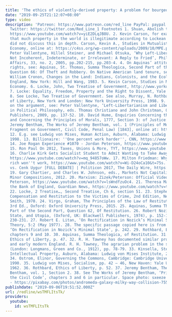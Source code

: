 ```yaml
---
title: 'The ethics of violently-derived property: A problem for bourgeois ideology'
date: "2019-09-25T21:12:07+08:00"
type: video
description: 'Patreon: https://www.patreon.com/red_line PayPal: paypal.me/redlineYouTubevids
  Twitter: https://twitter.com/Red_Line_1 Footnotes 1. Shuan, Abolish the Monarchy!
  https://www.youtube.com/watch?v=yiE2DLqJB8U. 2. Kevin Carson, for example, has suggested
  that much property in the world is illegitimate according to Lockean ethics, but
  did not discuss this in depth. Carson, Kevin A., Studies in Mutualist Political
  Economy, online at: https://c4ss.org/wp-content/uploads/2009/10/MPE.pdf, p.79. 3.
  Peter Vallentyne, Hillel Steiner, and Michael Otsuka, ‘Why Left-Libertarianism Is
  Not Incoherent, Indeterminate, or Irrelevant: A Reply to Fried’, Philosophy & Public
  Affairs, 33, no. 2, 2005, pp.202-215, pp.203-4. 4. On Aquinas’ attitude to possession
  rights, see: Aquinas, St. Thomas, Summa Theologica, Second Part of the Second Part,
  Question 66: Of Theft and Robbery. On Native American land tenure, see, for example,
  William Cronon, Changes in the Land: Indians, Colonists, and the Ecology of New
  England, New York: Hill and Wang, 1983. 5. Kevin Carson, Studies in Mutualist Political
  Economy. 6. Locke, John, Two Treatise of Government, http://www.yorku.ca/comninel/courses/3025pdf/Locke.pdf.
  7. Locke: Equality, Freedom, Property and the Right to Dissent, Yale Courses, https://www.youtube.com/watch?v=T7dTgWL3ajM.
  8. See Locke, Two Treatise of Government. See also, Murray, N. Rothbard, The Ethics
  of Liberty, New York and London: New York University Press, 1998. 9. For some variations
  on the argument, see: Peter Vallentyne, ‘Left-Libertarianism and Liberty’ in Debates
  in Political Philosophy, eds. Thomas Christiano and John Christman, Oxford: Blackwell
  Publishers, 2009, pp. 137-52. 10. David Hume, Enquiries Concerning the Human Understanding
  and Concerning the Principles of Morals, 1777, Section 3: of Justice: Part 1. 11.
  Jeremy Bentham, The Works of Jeremy Bentham, vol. 1 (Principles of Morals and Legislation,
  Fragment on Government, Civil Code, Penal Law) [1843], online at: https://oll.libertyfund.org/titles/bentham-the-works-of-jeremy-bentham-vol-1/simple.
  12. E.g. see Ludwig von Mises, Human Action, Auburn, Alabama: Ludwig von Mises Institute,
  1998. 13. Billionaire: ''One percent work harder'', CNN, https://www.youtube.com/watch?v=7bKIrZ-gk2o.
  14. Joe Rogan Experience #1070 - Jordan Peterson, https://www.youtube.com/watch?v=6T7pUEZfgdI&t=520s.
  15. Ron Paul On 2012, Taxes, Unions & More, TYT, https://www.youtube.com/watch?v=r7kHZS4yYCQ.
  16. Charlie Kirk Gets Socialist Student to Admit Wanting to Take Away Your Freedom!
  https://www.youtube.com/watch?v=mq_94857oWw. 17. Milton Friedman: Why soaking the
  rich won''t work, https://www.youtube.com/watch?v=Wi-D24oCa10&t=75s. 18. Ben Shapiro
  vs. Cenk Uygur [FULL DEBATE] | Politicon 2017, The Daily Wire, https://www.youtube.com/watch?v=8ko0DVJkLG0&t=1679s.
  19. Gary Chartier, and Charles W. Johnson, eds., Markets Not Capitalism, London:
  Minor Compositions, 2012. 20. Marxism: Zizek/Peterson: Official Video, Jordan B
  Peterson, https://www.youtube.com/watch?v=lsWndfzuOc4. 21. Theresa May speaks at
  the Bank of England, Guardian News, https://www.youtube.com/watch?v=tHFlreVdzns
  22. Locke, 2 Treatise…, Second Treatise, Ch 6, section 51. 23. Stephen Schafer,
  Compensation and Restitution to the Victims of Crime, 2nd Edition, New Jersey: Patterson
  Smith, 1970. 24. Virgo, Graham, The Principles of the Law of Restitution, Third
  3rd Ed., Oxford: Oxford University Press, 2015. 25. Aquinas, Summa Theologica, Second
  Part of the Second Part, Question 62, Of Restitution. 26. Robert Nozick, Anarchy,
  State, and Utopia, (Oxford, UK: Blackwell Publishers, 1974), p. 152-153, and pp.
  230-231. 27. Robert E. Litan, ‘On Rectification in Nozick’s Minimal State’, Political
  Theory, 5:2 (May 1977). 28. The specific passage copied here is from Robert E. Litan,
  ‘On Rectification in Nozick’s Minimal State’, p. 242. 29. Rothbard, Ethics of Liberty,
  chapters 9 and 10. 30. Aquinas, Summa Theologica, of Restitution. 31. Rothbard,
  Ethics of Liberty, p. 47. 32. R. H. Tawney has documented similar processes in medieval
  and early modern England. R. H. Tawney, The agrarian problem in the sixteenth century,
  (London: Longmans, Green and Co., 1912), pp. 78-79. 33. Kinsella, Stephan, N., Against
  Intellectual Property, Auburn, Alabama: Ludwig von Mises Institute, 2008, pp. 37-38.
  34. Ostrom, Elinor, Governing the Commons, Cambridge: Cambridge University Press,
  1990. 35. Ludwig von Mises, Socialism, pp. 42 – 46, New Haven: Yale University Press,
  1962. 36. Rothbard, Ethics of Liberty, p. 52. 37. Jeremy Bentham, The Works of Jeremy
  Bentham, vol. 1, Section 2. 38. See The Works of Jeremy Bentham, ‘Principles of
  the Civil Code’, chapters 3 and 6 in particular. Space photo: sxeeze from Pixabay
  - https://pixabay.com/photos/andromeda-galaxy-milky-way-collision-755442/'
publishdate: "2019-09-06T19:51:52.000Z"
url: /redline/wsTMFLItsTk/
providers:
  youtube:
    id: wsTMFLItsTk
---
```

